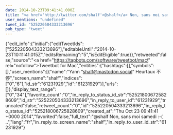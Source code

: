 ```yaml
---
date: 2014-10-23T09:41:41.000Z
title: "<a href='http://twitter.com/shalf'>@shalf</a> Non, sans moi samedi :-( ..″"
user_mentions: "undefined"
tweet_id: "525220504333213696"
pub_type: "tweet"
---
```

{"edit_info":{"initial":{"editTweetIds":["525220504333213696"],"editableUntil":"2014-10-23T10:11:41.015Z","editsRemaining":"5","isEditEligible":true}},"retweeted":false,"source":"<a href=\"https://tapbots.com/software/tweetbot/mac\" rel=\"nofollow\">Tweetbot for Mac</a>","entities":{"hashtags":[],"symbols":[],"user_mentions":[{"name":"Yann “shalf@mastodon.social” Heurtaux 不停","screen_name":"shalf","indices":["0","6"],"id_str":"61231929","id":"61231929"}],"urls":[]},"display_text_range":["0","34"],"favorite_count":"0","in_reply_to_status_id_str":"525218006725828609","id_str":"525220504333213696","in_reply_to_user_id":"61231929","truncated":false,"retweet_count":"0","id":"525220504333213696","in_reply_to_status_id":"525218006725828609","created_at":"Thu Oct 23 09:41:41 +0000 2014","favorited":false,"full_text":"@shalf Non, sans moi samedi :-( ..","lang":"fr","in_reply_to_screen_name":"shalf","in_reply_to_user_id_str":"61231929"}

